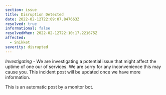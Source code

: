```yaml
---
section: issue
title: Disruption Detected
date: 2022-02-12T22:09:07.847663Z
resolved: true
informational: false
resolvedWhen: 2022-02-12T22:10:17.221675Z
affected:
  - Snikket
severity: disrupted
---
```

*Investigating* - We are investigating a potential issue that might affect the uptime of one our of services. We are sorry for any inconvenience this may cause you. This incident post will be updated once we have more information.

This is an automatic post by a monitor bot.
        